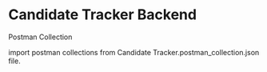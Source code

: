 # Candidate Tracker Backend
Postman Collection

import postman collections from Candidate Tracker.postman_collection.json file.
